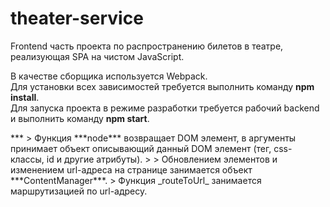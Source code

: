 # theater-service
<p>Frontend часть проекта по распространению билетов в театре, реализующая SPA на чистом JavaScript.</p>
<p>В качестве сборщика используется Webpack.<br>
Для установки всех зависимостей требуется выполнить команду <b>npm install</b>.<br>
Для запуска проекта в режиме разработки требуется рабочий backend и выполнить команду <b>npm start</b>. </p>
***
> Функция ***node*** возвращает DOM элемент, в аргументы принимает объект описывающий данный DOM элемент (тег, css-классы, id и другие атрибуты).
>
> Обновлением элементов и изменением url-адреса на странице занимается объект ***ContentManager***.
> Функция _routeToUrl_ занимается маршрутизацией по url-адресу.

